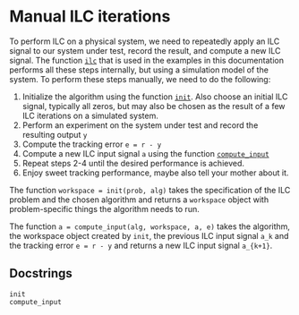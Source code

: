 # Manual ILC iterations
To perform ILC on a physical system, we need to repeatedly apply an ILC signal to our system under test, record the result, and compute a new ILC signal. The function [`ilc`](@ref) that is used in the examples in this documentation performs all these steps internally, but using a simulation model of the system. To perform these steps manually, we need to do the following:
1. Initialize the algorithm using the function [`init`](@ref). Also choose an initial ILC signal, typically all zeros, but may also be chosen as the result of a few ILC iterations on a simulated system.
2. Perform an experiment on the system under test and record the resulting output ``y``
3. Compute the tracking error ``e = r - y``
4. Compute a new ILC input signal ``a`` using the function [`compute_input`](@ref)
5. Repeat steps 2-4 until the desired performance is achieved.
6. Enjoy sweet tracking performance, maybe also tell your mother about it.

The function `workspace = init(prob, alg)` takes the specification of the ILC problem and the chosen algorithm and returns a `workspace` object with problem-specific things the algorithm needs to run. 

The function `a = compute_input(alg, workspace, a, e)` takes the algorithm, the workspace object created by `init`, the previous ILC input signal ``a_k`` and the tracking error ``e = r - y`` and returns a new ILC input signal ``a_{k+1}``.

## Docstrings
```@docs
init
compute_input
```